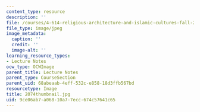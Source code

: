 ```yaml
---
content_type: resource
description: ''
file: /courses/4-614-religious-architecture-and-islamic-cultures-fall-2002/9ce06ab7a06810a77ecc674c57641c65_2074thumbnail.jpg
file_type: image/jpeg
image_metadata:
  caption: ''
  credit: ''
  image-alt: ''
learning_resource_types:
- Lecture Notes
ocw_type: OCWImage
parent_title: Lecture Notes
parent_type: CourseSection
parent_uid: 68abeaab-4eff-532c-e858-18d3ffb567bd
resourcetype: Image
title: 2074thumbnail.jpg
uid: 9ce06ab7-a068-10a7-7ecc-674c57641c65
---
```

